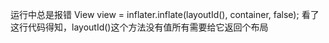 运行中总是报错 View view = inflater.inflate(layoutId(), container, false);
看了这行代码得知，layoutId()这个方法没有值所有需要给它返回个布局